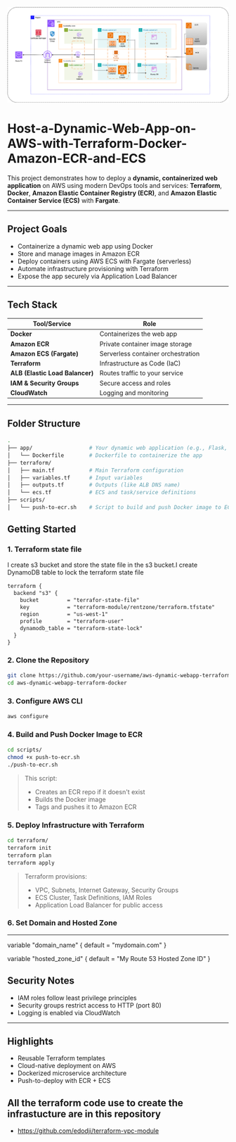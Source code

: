 ![Alt text](/Dynamic-Web-App-on-AWS-with-Docker-Amazon-ECR.png)


# Host-a-Dynamic-Web-App-on-AWS-with-Terraform-Docker-Amazon-ECR-and-ECS

This project demonstrates how to deploy a **dynamic, containerized web application** on AWS using modern DevOps tools and services: **Terraform**, **Docker**, **Amazon Elastic Container Registry (ECR)**, and **Amazon Elastic Container Service (ECS)** with **Fargate**.

---

##  Project Goals

-  Containerize a dynamic web app using Docker  
-  Store and manage images in Amazon ECR  
-  Deploy containers using AWS ECS with Fargate (serverless)  
-  Automate infrastructure provisioning with Terraform  
-  Expose the app securely via Application Load Balancer  

---

##  Tech Stack

| Tool/Service | Role |
|--------------|------|
| **Docker** | Containerizes the web app |
| **Amazon ECR** | Private container image storage |
| **Amazon ECS (Fargate)** | Serverless container orchestration |
| **Terraform** | Infrastructure as Code (IaC) |
| **ALB (Elastic Load Balancer)** | Routes traffic to your service |
| **IAM & Security Groups** | Secure access and roles |
| **CloudWatch** | Logging and monitoring |

---

## Folder Structure

```bash
.
├── app/                  # Your dynamic web application (e.g., Flask, Node.js)
│   └── Dockerfile        # Dockerfile to containerize the app
├── terraform/
│   ├── main.tf           # Main Terraform configuration
│   ├── variables.tf      # Input variables
│   ├── outputs.tf        # Outputs (like ALB DNS name)
│   └── ecs.tf            # ECS and task/service definitions
├── scripts/
│   └── push-to-ecr.sh    # Script to build and push Docker image to ECR

```
##  Getting Started

### 1. Terraform state file
I create s3 bucket and store the state file in the s3 bucket.I create DynamoDB table to lock the terraform state file
```#store the terraform state file in s3 and lock with dynamodb
terraform {
  backend "s3" {
    bucket         = "terrafor-state-file"
    key            = "terraform-module/rentzone/terraform.tfstate"
    region         = "us-west-1"
    profile        = "terraform-user"
    dynamodb_table = "terraform-state-lock"
  }
}
```

### 2. Clone the Repository

```bash
git clone https://github.com/your-username/aws-dynamic-webapp-terraform-docker.git
cd aws-dynamic-webapp-terraform-docker


```

### 3. Configure AWS CLI

```bash
aws configure
```

### 4. Build and Push Docker Image to ECR

```bash
cd scripts/
chmod +x push-to-ecr.sh
./push-to-ecr.sh
```

> This script:
> - Creates an ECR repo if it doesn't exist  
> - Builds the Docker image  
> - Tags and pushes it to Amazon ECR

### 5. Deploy Infrastructure with Terraform

```bash
cd terraform/
terraform init
terraform plan
terraform apply
```

> Terraform provisions:
> - VPC, Subnets, Internet Gateway, Security Groups  
> - ECS Cluster, Task Definitions, IAM Roles  
> - Application Load Balancer for public access  

### 6. Set  Domain and Hosted Zone
---
variable "domain_name" {
  default = "mydomain.com"
}

variable "hosted_zone_id" {
  default = "My Route 53 Hosted Zone ID" 
}

##  Security Notes

- IAM roles follow least privilege principles  
- Security groups restrict access to HTTP (port 80)  
- Logging is enabled via CloudWatch  

---


##  Highlights

-  Reusable Terraform templates  
-  Cloud-native deployment on AWS  
-  Dockerized microservice architecture  
-  Push-to-deploy with ECR + ECS

## All the terraform code use to create the infrastucture are in this repository
-  https://github.com/edodji/terraform-vpc-module
